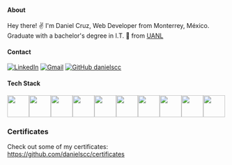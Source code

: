 #### About
Hey there! ✌ I'm Daniel Cruz, Web Developer from Monterrey, México. Graduate with a bachelor's degree in I.T. :elephant: from <a href="https://www.uanl.mx/universidad-autonoma-de-nuevo-leon/">UANL</a>
#### Contact

[![LinkedIn](https://img.shields.io/badge/LinkedIn-%230077B5.svg?logo=linkedin&logoColor=white)](https://linkedin.com/in/danielscc) 
[![Gmail](https://img.shields.io/badge/Gmail-%23D14836.svg?logo=gmail&logoColor=white)](mailto:daniel.cruzcts@gmail.com)
[![GitHub danielscc](https://img.shields.io/github/followers/danielscc?label=follow&style=social)](https://github.com/danielscc)


#### Tech Stack

<div style="display: flex; flex-wrap: wrap; align-items: center;">
    <img height="50" src="https://user-images.githubusercontent.com/25181517/121405384-444d7300-c95d-11eb-959f-913020d3bf90.png"> 
    <img height="50" src="https://user-images.githubusercontent.com/25181517/121405754-b4f48f80-c95d-11eb-8893-fc325bde617f.png">
    <img height="50" src="https://raw.githubusercontent.com/michaelkolesidis/tech-icons/3f4f5fbef9a8e5dae8dc9cab983472a9222993b9/icons/html5/html5-original.svg">
    <img height="50" src="https://raw.githubusercontent.com/michaelkolesidis/tech-icons/3f4f5fbef9a8e5dae8dc9cab983472a9222993b9/icons/css3/css3-original.svg">
    <img height="50" src="https://raw.githubusercontent.com/onemarc/tech-icons/e0e9d27d9e004526fc715d77210b6d0046a9e4b5/icons/javascript.svg"> 
    <img height="50" src="https://raw.githubusercontent.com/onemarc/tech-icons/e0e9d27d9e004526fc715d77210b6d0046a9e4b5/icons/typescript.svg">
    <img height="50" src="https://user-images.githubusercontent.com/25181517/183890595-779a7e64-3f43-4634-bad2-eceef4e80268.png"> 
    <img height="50" src="https://user-images.githubusercontent.com/25181517/183911544-95ad6ba7-09bf-4040-ac44-0adafedb9616.png">
    <img height="50" src="https://raw.githubusercontent.com/dheereshagrwal/colored-icons/0bafca8be51a7290244f4219e42b4a530a5dfefb/public/icons/postgresql/postgresql.svg">
    <img height="50" src="https://raw.githubusercontent.com/onemarc/tech-icons/e0e9d27d9e004526fc715d77210b6d0046a9e4b5/icons/docker.svg">
</div>

### Certificates

Check out some of my certificates: https://github.com/danielscc/certificates



